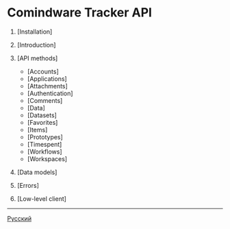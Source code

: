 # Comindware Tracker API

1. [Installation]
2. [Introduction]
3. [API methods]

   - [Accounts]
   - [Applications]
   - [Attachments]
   - [Authentication]
   - [Comments]
   - [Data]
   - [Datasets]
   - [Favorites]
   - [Items]
   - [Prototypes]
   - [Timespent]
   - [Workflows]
   - [Workspaces]
4. [Data models]
5. [Errors]
6. [Low-level client]

---

[Русский](index.ru.md)
